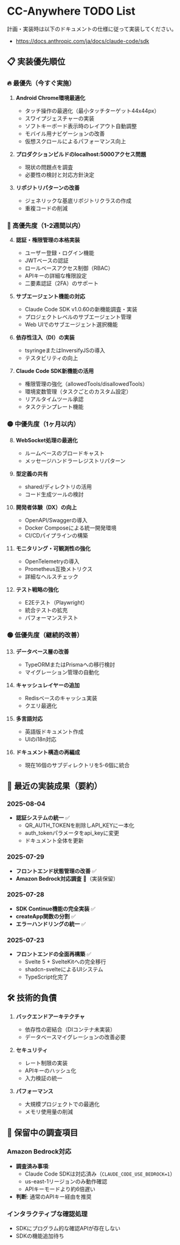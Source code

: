 # CC-Anywhere TODO List

計画・実装時は以下のドキュメントの仕様に従って実装してください。
* https://docs.anthropic.com/ja/docs/claude-code/sdk

## 📋 実装優先順位

### 🔥 最優先（今すぐ実施）

1. **Android Chrome環境最適化**
   - タッチ操作の最適化（最小タッチターゲット44x44px）
   - スワイプジェスチャーの実装
   - ソフトキーボード表示時のレイアウト自動調整
   - モバイル用ナビゲーションの改善
   - 仮想スクロールによるパフォーマンス向上

2. **プロダクションビルドのlocalhost:5000アクセス問題**
   - 現状の問題点を調査
   - 必要性の検討と対応方針決定

3. **リポジトリパターンの改善**
   - ジェネリックな基底リポジトリクラスの作成
   - 重複コードの削減

### 🔴 高優先度（1-2週間以内）

4. **認証・権限管理の本格実装**
   - ユーザー登録・ログイン機能
   - JWTベースの認証
   - ロールベースアクセス制御（RBAC）
   - APIキーの詳細な権限設定
   - 二要素認証（2FA）のサポート

5. **サブエージェント機能の対応**
   - Claude Code SDK v1.0.60の新機能調査・実装
   - プロジェクトレベルのサブエージェント管理
   - Web UIでのサブエージェント選択機能

6. **依存性注入（DI）の実装**
   - tsyringeまたはInversifyJSの導入
   - テスタビリティの向上

7. **Claude Code SDK新機能の活用**
   - 権限管理の強化（allowedTools/disallowedTools）
   - 環境変数管理（タスクごとのカスタム設定）
   - リアルタイムツール承認
   - タスクテンプレート機能

### 🟡 中優先度（1ヶ月以内）

8. **WebSocket処理の最適化**
   - ルームベースのブロードキャスト
   - メッセージハンドラーレジストリパターン

9. **型定義の共有**
   - shared/ディレクトリの活用
   - コード生成ツールの検討

10. **開発者体験（DX）の向上**
    - OpenAPI/Swaggerの導入
    - Docker Composeによる統一開発環境
    - CI/CDパイプラインの構築

11. **モニタリング・可観測性の強化**
    - OpenTelemetryの導入
    - Prometheus互換メトリクス
    - 詳細なヘルスチェック

12. **テスト戦略の強化**
    - E2Eテスト（Playwright）
    - 統合テストの拡充
    - パフォーマンステスト

### 🟢 低優先度（継続的改善）

13. **データベース層の改善**
    - TypeORMまたはPrismaへの移行検討
    - マイグレーション管理の自動化

14. **キャッシュレイヤーの追加**
    - Redisベースのキャッシュ実装
    - クエリ最適化

15. **多言語対応**
    - 英語版ドキュメント作成
    - UIのi18n対応

16. **ドキュメント構造の再編成**
    - 現在16個のサブディレクトリを5-6個に統合

## 🚀 最近の実装成果（要約）

### 2025-08-04
- **認証システムの統一** ✅
  - QR_AUTH_TOKENを削除しAPI_KEYに一本化
  - auth_tokenパラメータをapi_keyに変更
  - ドキュメント全体を更新

### 2025-07-29
- **フロントエンド状態管理の改善** ✅
- **Amazon Bedrock対応調査** 🚧（実装保留）

### 2025-07-28
- **SDK Continue機能の完全実装** ✅
- **createApp関数の分割** ✅
- **エラーハンドリングの統一** ✅

### 2025-07-23
- **フロントエンドの全面再構築** ✅
  - Svelte 5 + SvelteKitへの完全移行
  - shadcn-svelteによるUIシステム
  - TypeScript化完了

## 🛠️ 技術的負債

1. **バックエンドアーキテクチャ**
   - 依存性の密結合（DIコンテナ未実装）
   - データベースマイグレーションの改善必要

2. **セキュリティ**
   - レート制限の実装
   - APIキーのハッシュ化
   - 入力検証の統一

3. **パフォーマンス**
   - 大規模プロジェクトでの最適化
   - メモリ使用量の削減

## 📝 保留中の調査項目

### Amazon Bedrock対応
- **調査済み事項**:
  - Claude Code SDKは対応済み（`CLAUDE_CODE_USE_BEDROCK=1`）
  - us-east-1リージョンのみ動作確認
  - APIキーモードより約6倍遅い
- **判断**: 通常のAPIキー経由を推奨

### インタラクティブな確認処理
- SDKにプログラム的な確認APIが存在しない
- SDKの機能追加待ち